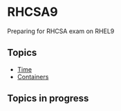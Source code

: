 # RHCSA9
Preparing for RHCSA exam on RHEL9

## Topics 
- [Time](./Topics/time_services.md)
- [Containers](./Topics/containers.md)

## Topics in progress
